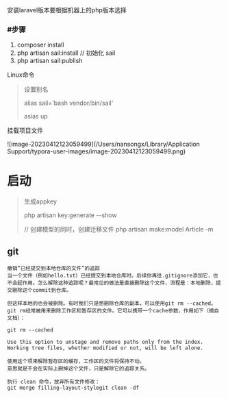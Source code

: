 安装laravel版本要根据机器上的php版本选择

### #步骤

1. composer install
2. php artisan sail:install // 初始化 sail
3. php artisan sail:publish





Linux命令

> 设置别名
>
> alias sail='bash vendor/bin/sail'
>
> asias up



挂载项目文件

![image-20230412123059499](/Users/nansongx/Library/Application Support/typora-user-images/image-20230412123059499.png)





# 启动

> 生成appkey
>
> php artisan key:generate --show
>
> // 创建模型的同时，创建迁移文件
> php artisan make:model Article -m
>
>
>
>

## git
```shell
撤销“已经提交到本地仓库的文件”的追踪
当一个文件（例如hello.txt）已经提交到本地仓库时。后续你再往.gitignore添加它，也不会起作用。怎么解除这种追踪呢？最常见的做法是直接删除这个文件，流程是：本地删除，提交删除这个commit到仓库。

但这样本地的也会被删除。有时我们只是想删除仓库的副本，可以使用git rm --cached。git rm经常被用来删除工作区和暂存区的文件。它可以携带一个cache参数，作用如下（摘自文档）：

git rm --cached
  
Use this option to unstage and remove paths only from the index. Working tree files, whether modified or not, will be left alone.
  
使用这个项来解除暂存区的缓存，工作区的文件将保持不动。
意思就是不会在实际上删掉这个文件，只是解除它的追踪关系。
```

```shell
执行 clean 命令，放弃所有文件修改：
git merge filling-layout-stylegit clean -df
```




